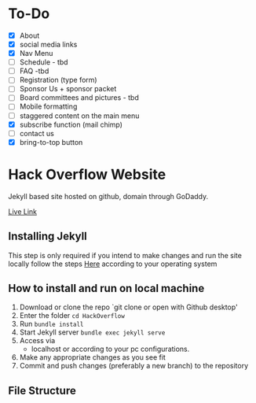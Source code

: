 # To-Do
- [x] About
- [x] social media links
- [x] Nav Menu
- [ ] Schedule - tbd
- [ ] FAQ -tbd
- [ ] Registration (type form)
- [ ] Sponsor Us + sponsor packet
- [ ] Board committees and pictures - tbd
- [ ] Mobile formatting
- [ ] staggered content on the main menu
- [x] subscribe function (mail chimp)
- [ ] contact us
- [x] bring-to-top button

# Hack Overflow Website

Jekyll based site hosted on github, domain through GoDaddy.

[Live Link](https://hackoverflow.org)

## Installing Jekyll

This step is only required if you intend to make changes and run the site locally
follow the steps [Here](https://jekyllrb.com/docs/) according to your operating system

## How to install and run on local machine

1. Download or clone the repo
   `git clone or open with Github desktop'
2. Enter the folder
   `cd HackOverflow`
3. Run
   `bundle install`
4. Start Jekyll server
   `bundle exec jekyll serve`
5. Access via
   - localhost or according to your pc configurations.
6. Make any appropriate changes as you see fit
7. Commit and push changes (preferably a new branch) to the repository

## File Structure
